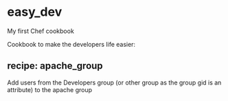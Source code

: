 # easy_dev

My first Chef cookbook

Cookbook to make the developers life easier: 

## recipe: apache_group
Add users from the Developers group (or other group as the group gid is an attribute) to the apache group

